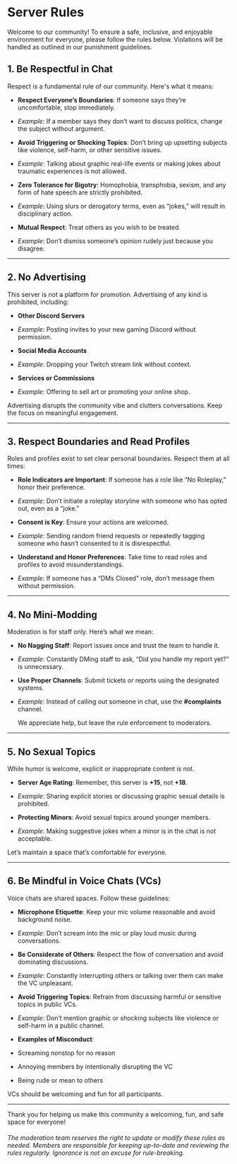 # **Server Rules**  

Welcome to our community! To ensure a safe, inclusive, and enjoyable environment for everyone, please follow the rules below. Violations will be handled as outlined in our punishment guidelines.  

  

## **1. Be Respectful in Chat**  

Respect is a fundamental rule of our community. Here's what it means:  
- **Respect Everyone’s Boundaries**: If someone says they’re uncomfortable, stop immediately.  

- *Example*: If a member says they don’t want to discuss politics, change the subject without argument.  

- **Avoid Triggering or Shocking Topics**: Don’t bring up upsetting subjects like violence, self-harm, or other sensitive issues.  

- *Example*: Talking about graphic real-life events or making jokes about traumatic experiences is not allowed.  

- **Zero Tolerance for Bigotry**: Homophobia, transphobia, sexism, and any form of hate speech are strictly prohibited.  

- *Example*: Using slurs or derogatory terms, even as “jokes,” will result in disciplinary action.  

- **Mutual Respect**: Treat others as you wish to be treated.  

- *Example*: Don’t dismiss someone’s opinion rudely just because you disagree.  

---

## **2. No Advertising**  

This server is not a platform for promotion. Advertising of any kind is prohibited, including:  

- **Other Discord Servers**  

- *Example*: Posting invites to your new gaming Discord without permission.  

- **Social Media Accounts**  

- *Example*: Dropping your Twitch stream link without context.  

- **Services or Commissions**  

- *Example*: Offering to sell art or promoting your online shop.  

Advertising disrupts the community vibe and clutters conversations. Keep the focus on meaningful engagement.  

---

## **3. Respect Boundaries and Read Profiles**  

Roles and profiles exist to set clear personal boundaries. Respect them at all times:  

- **Role Indicators are Important**: If someone has a role like “No Roleplay,” honor their preference.  

- *Example*: Don’t initiate a roleplay storyline with someone who has opted out, even as a “joke.”  

- **Consent is Key**: Ensure your actions are welcomed.  

- *Example*: Sending random friend requests or repeatedly tagging someone who hasn’t consented to it is disrespectful.  

- **Understand and Honor Preferences**: Take time to read roles and profiles to avoid misunderstandings.  

- *Example*: If someone has a “DMs Closed” role, don’t message them without permission.  

---

## **4. No Mini-Modding**  

Moderation is for staff only. Here’s what we mean:  

- **No Nagging Staff**: Report issues once and trust the team to handle it.  

- *Example*: Constantly DMing staff to ask, “Did you handle my report yet?” is unnecessary.  

- **Use Proper Channels**: Submit tickets or reports using the designated systems.  

- *Example*: Instead of calling out someone in chat, use the **#complaints** channel.  

  We appreciate help, but leave the rule enforcement to moderators.  

---

## **5. No Sexual Topics**  

While humor is welcome, explicit or inappropriate content is not.  

- **Server Age Rating**: Remember, this server is **+15**, not **+18**.  

- *Example*: Sharing explicit stories or discussing graphic sexual details is prohibited.  

- **Protecting Minors**: Avoid sexual topics around younger members.  

- *Example*: Making suggestive jokes when a minor is in the chat is not acceptable.  

Let’s maintain a space that’s comfortable for everyone.  

---

## **6. Be Mindful in Voice Chats (VCs)**  

Voice chats are shared spaces. Follow these guidelines:  

- **Microphone Etiquette**: Keep your mic volume reasonable and avoid background noise.  

- *Example*: Don’t scream into the mic or play loud music during conversations.  

- **Be Considerate of Others**: Respect the flow of conversation and avoid dominating discussions.  

- *Example*: Constantly interrupting others or talking over them can make the VC unpleasant.  

- **Avoid Triggering Topics**: Refrain from discussing harmful or sensitive topics in public VCs.  

- *Example*: Don’t mention graphic or shocking subjects like violence or self-harm in a public channel.  

- **Examples of Misconduct**:  

- Screaming nonstop for no reason  

- Annoying members by intentionally disrupting the VC  

- Being rude or mean to others  

VCs should be welcoming and fun for all participants.  

---

    

Thank you for helping us make this community a welcoming, fun, and safe space for everyone!  

    

###### The moderation team reserves the right to update or modify these rules as needed. Members are responsible for keeping up-to-date and reviewing the rules regularly. Ignorance is not an excuse for rule-breaking.  
